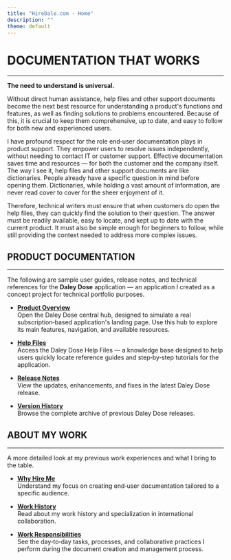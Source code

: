 ```yaml
---
title: "HireDale.com - Home"
description: ""
theme: default
---
```


# **DOCUMENTATION THAT WORKS**
---
**The need to understand is universal.**

Without direct human assistance, help files and other support documents become the next best resource for understanding a product's functions and features, as well as finding solutions to problems encountered. Because of this, it is crucial to keep them comprehensive, up to date, and easy to follow for both new and experienced users.

I have profound respect for the role end‑user documentation plays in product support. They empower users to resolve issues independently, without needing to contact IT or customer support. Effective documentation saves time and resources — for both the customer and the company itself. The way I see it, help files and other support documents are like dictionaries. People already have a specific question in mind before opening them. Dictionaries, while holding a vast amount of information, are never read cover to cover for the sheer enjoyment of it.

Therefore, technical writers must ensure that when customers _do_ open the help files, they can quickly find the solution to their question. The answer must be readily available, easy to locate, and kept up to date with the current product. It must also be simple enough for beginners to follow, while still providing the context needed to address more complex issues.

## **PRODUCT DOCUMENTATION**
---
The following are sample user guides, release notes, and technical references for the **Daley Dose** application — an application I created as a concept project for technical portfolio purposes.

- [**Product Overview**](https://hiredale.github.io/daleydose/)  
  Open the Daley Dose central hub, designed to simulate a real subscription‑based application's landing page. Use this hub to explore its main features, navigation, and available resources.
  
- [**Help Files**](/daleydose/help-files)  
  Access the Daley Dose Help Files — a knowledge base designed to help users quickly locate reference guides and step‑by‑step tutorials for the application.

- [**Release Notes**](/daleydose/release-notes-v1.4)  
  View the updates, enhancements, and fixes in the latest Daley Dose release.

- [**Version History**](/daleydose/release-note-version-history)  
  Browse the complete archive of previous Daley Dose releases.


## **ABOUT MY WORK**
---
A more detailed look at my previous work experiences and what I bring to the table.

- [**Why Hire Me**](/why-hire-me)  
  Understand my focus on creating end‑user documentation tailored to a specific audience.

- [**Work History**](/work-history)  
  Read about my work history and specialization in international collaboration.

- [**Work Responsibilities**](/day-to-day)  
  See the day‑to‑day tasks, processes, and collaborative practices I perform during the document creation and management process.
